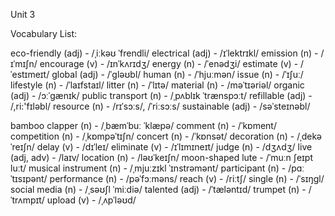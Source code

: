 Unit 3

Vocabulary List:

eco-friendly (adj) - /ˌiːkəʊ ˈfrendli/
electrical (adj) - /ɪˈlektrɪkl/
emission (n) - /ɪˈmɪʃn/
encourage (v) - /ɪnˈkʌrɪdʒ/
energy (n) - /ˈenədʒi/
estimate (v) - /ˈestɪmeɪt/
global (adj) - /ˈɡləʊbl/
human (n) - /ˈhjuːmən/
issue (n) - /ˈɪʃuː/
lifestyle (n) - /ˈlaɪfstaɪl/
litter (n) - /ˈlɪtə/
material (n) - /məˈtɪəriəl/
organic (adj) - /ɔːˈɡænɪk/
public transport (n) - /ˌpʌblɪk ˈtrænspɔːt/
refillable (adj) - /,ri:'fɪləbl/
resource (n) - /rɪˈsɔːs/, /ˈriːsɔːs/
sustainable (adj) - /səˈsteɪnəbl/

bamboo clapper (n) - /ˌbæmˈbuː ˈklæpə/
comment (n) - /ˈkɒment/
competition (n) - /ˌkɒmpəˈtɪʃn/
concert (n) - /ˈkɒnsət/
decoration (n) - /ˌdekəˈreɪʃn/
delay (v) - /dɪˈleɪ/
eliminate (v) - /ɪˈlɪmɪneɪt/
judge (n) - /dʒʌdʒ/
live (adj, adv) - /laɪv/
location (n) - /ləʊˈkeɪʃn/
moon-shaped lute - /ˈmuːn ʃeɪpt luːt/
musical instrument (n) - /ˌmjuːzɪkl ˈɪnstrəmənt/
participant (n) - /pɑːˈtɪsɪpənt/
performance (n) - /pəˈfɔːməns/
reach (v) - /riːtʃ/
single (n) - /ˈsɪŋɡl/
social media (n) - /ˌsəʊʃl ˈmiːdiə/
talented (adj) - /ˈtæləntɪd/
trumpet (n) - /ˈtrʌmpɪt/
upload (v) - /ˌʌpˈləʊd/